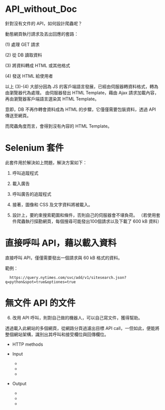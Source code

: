 # API_without_Doc
針對沒有文件的 API，如何設計爬蟲呢？

動態網頁執行請求及丟出回應的套路：

(1) 處理 GET 請求

(2) 從 DB 讀取資料

(3) 將資料轉成 HTML 或其他格式

(4) 發送 HTML 給使用者

以上 (3)-(4) 大部分因為 JS 的客戶端語言發展，已經由伺服器轉資料格式，轉為由瀏覽器代為處理。
由伺服器發出 HTML Template，藉由 Ajax 請求加載內容，再由瀏覽器客戶端語言選染其 HTML Template。

意即，DB 不再作轉會資料成為 HTML 的步驟，它僅僅需要包裝資料，透過 API 傳送至網頁。

而爬蟲角度而言，會得到沒有內容的 HTML Template。

# Selenium 套件

此套件用於解決如上問題，解決方案如下：

1. 呼叫追蹤程式

2. 載入廣告

3. 呼叫廣告的追蹤程式

4. 接著，圖像和 CSS 及文字資料將被載入。

5. 設計上，要約束搜索範圍和條件，否則自己的伺服器會不堪負荷。
（若使用套件爬蟲執行探勘網頁，每個搜尋可能發出100個請求以及下載了 600 kB 資料）

# 直接呼叫 API，藉以載入資料

直接呼叫 API，僅僅需要發出一個請求與 60 kB 格式的資料。

範例：

      https://query.nytimes.com/svc/add/v1/sitesearch.json?q=python&spot=true&optiones=true
      
# 無文件 API 的文件

6. 改用 API 呼叫，則對自己做的機器人，可以自己寫文件，獲得幫助。

透過載入此網站的多個網頁，從網路分頁過濾出目標 API call，一但如此，便能將整個網站架構，識別出其呼叫和接受欄位與回傳欄位。

* HTTP methods

* Input
  
  -
  -
  -

* Output
  
  -
  -
  -
 





